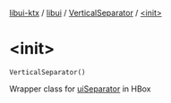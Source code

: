 [libui-ktx](../../index.md) / [libui](../index.md) / [VerticalSeparator](index.md) / [&lt;init&gt;](./-init-.md)

# &lt;init&gt;

`VerticalSeparator()`

Wrapper class for [uiSeparator](../ui-separator.md) in HBox


